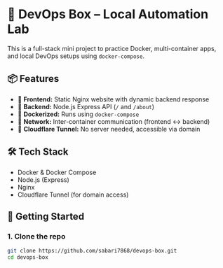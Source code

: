 # 🧰 DevOps Box – Local Automation Lab

This is a full-stack mini project to practice Docker, multi-container apps, and local DevOps setups using `docker-compose`.

## 📦 Features

- 🔹 **Frontend:** Static Nginx website with dynamic backend response
- 🔹 **Backend:** Node.js Express API (`/` and `/about`)
- 🔹 **Dockerized:** Runs using `docker-compose`
- 🔹 **Network:** Inter-container communication (frontend ↔ backend)
- 🔹 **Cloudflare Tunnel:** No server needed, accessible via domain

## 🛠️ Tech Stack

- Docker & Docker Compose
- Node.js (Express)
- Nginx
- Cloudflare Tunnel (for domain access)

## 🚀 Getting Started

### 1. Clone the repo

```bash
git clone https://github.com/sabari7868/devops-box.git
cd devops-box
